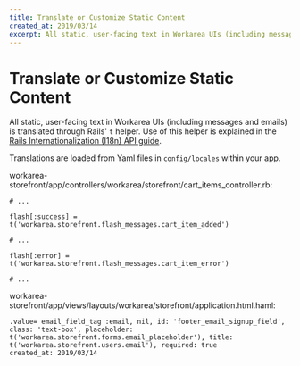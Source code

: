 ```yaml
---
title: Translate or Customize Static Content
created_at: 2019/03/14
excerpt: All static, user-facing text in Workarea UIs (including messages and emails) is translated through Rails' t helper. Use of this helper is explained in the Rails Internationalization (I18n) API guide.
---
```


# Translate or Customize Static Content

All static, user-facing text in Workarea UIs (including messages and emails) is translated through Rails' `t` helper. Use of this helper is explained in the [Rails Internationalization (I18n) API guide](http://guides.rubyonrails.org/i18n.html).

Translations are loaded from Yaml files in `config/locales` within your app.

workarea-storefront/app/controllers/workarea/storefront/cart\_items\_controller.rb:

```
# ...

flash[:success] = t('workarea.storefront.flash_messages.cart_item_added')

# ...

flash[:error] = t('workarea.storefront.flash_messages.cart_item_error')

# ...
```

workarea-storefront/app/views/layouts/workarea/storefront/application.html.haml:

```
.value= email_field_tag :email, nil, id: 'footer_email_signup_field', class: 'text-box', placeholder: t('workarea.storefront.forms.email_placeholder'), title: t('workarea.storefront.users.email'), required: true
created_at: 2019/03/14
```
